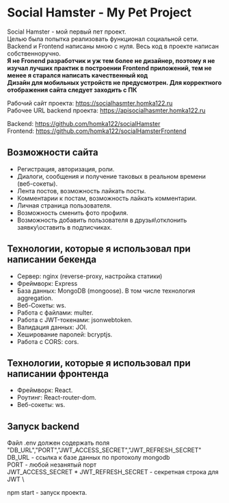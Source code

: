 # Social Hamster - My Pet Project

Social Hamster - мой первый пет проект.<br>
Целью была попытка реализовать функционал социальной сети.<br>
Backend и Frontend написаны мною с нуля. Весь код в проекте написан собственноручно.<br>
**Я не Fronend разработчик и уж тем более не дизайнер, поэтому я не изучал лучших практик в построении Frontend приложений, тем не менее я старался написать качественный код** \
**Дизайн для мобильных устройств не предусмотрен. Для корректного отображения сайта следует заходить с ПК**

Рабочий сайт проекта: https://socialhasmter.homka122.ru <br>
Рабочее URL backend проекта: https://apisocialhasmter.homka122.ru

Backend: https://github.com/homka122/socialHamster <br>
Frontend: https://github.com/homka122/socialHamsterFrontend

## Возможности сайта

- Регистрация, авторизация, роли.
- Диалоги, сообщения и получение таковых в реальном времени (веб-сокеты).
- Лента постов, возможность лайкать посты.
- Комментарии к постам, возможность лайкать комментарии.
- Личная страница пользователя.
- Возможность сменить фото профиля.
- Возможность добавить пользователя в друзья\отклонить заявку\оставить в подписчиках.

## Технологии, которые я использовал при написании бекенда

- Сервер: nginx (reverse-proxy, настройка статики)
- Фреймворк: Express
- База данных: MongoDB (mongoose). В том числе технология aggregation. <br>
- Веб-Сокеты: ws. <br>
- Работа с файлами: multer. <br>
- Работа с JWT-токенами: jsonwebtoken. <br>
- Валидация данных: JOI. <br>
- Хеширование паролей: bcryptjs. <br>
- Работа с CORS: cors.

## Технологии, которые я использовал при написании фронтенда

- Фреймворк: React.
- Роутинг: React-router-dom.
- Веб-сокеты: ws.

## Запуск backend

Файл .env должен содержать поля "DB_URL","PORT","JWT_ACCESS_SECRET","JWT_REFRESH_SECRET" \
DB_URL - ссылка к базе данных по протоколу mongodb \
PORT - любой незанятый порт \
JWT_ACCESS_SECRET \* JWT_REFRESH_SECRET - секретная строка для JWT \

npm start - запуск проекта.

